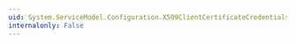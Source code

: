 ```yaml
---
uid: System.ServiceModel.Configuration.X509ClientCertificateCredentialsElement.Copy(System.ServiceModel.Configuration.X509ClientCertificateCredentialsElement)
internalonly: False
---
```

